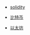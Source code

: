 - [solidity](doc/blockchain/solidity.md)

- [比特币](doc/blockchain/bitcoin/readme.md)

- [以太坊](doc/blockchain/ethereum/readme.md)
